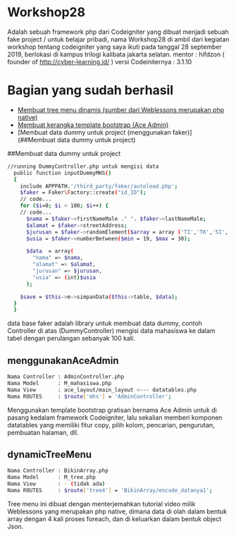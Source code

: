 # Workshop28
Adalah sebuah framework php dari Codeigniter yang dibuat menjadi sebuah fake project / untuk belajar pribadi, nama Workshop28 di ambil dari kegiatan workshop tentang codeigniter yang saya ikuti pada tanggal 28 september 2019, berlokasi di kampus trilogi kalibata jakarta selatan.
mentor : hifdzon ( founder of http://cyber-learning.id/ )
versi Codeiniternya : 3.1.10

# Bagian yang sudah berhasil
- [Membuat tree menu dinamis (sumber dari Weblessons merupakan php native)](#dynamicTreeMenu)
- [Membuat kerangka template bootstrap (Ace Admin)](#menggunakanAceAdmin)
- [Membuat data dummy untuk project (menggunakan faker)](##Membuat data dummy untuk project)


##Membuat data dummy untuk project
```sh
//running DummyController.php untuk mengisi data
  public function inputDummyMHS()
  {
    include APPPATH.'/third_party/faker/autoload.php';
    $faker = Faker\Factory::create("id_ID");
    // code...
    for ($i=0; $i < 100; $i++) {
    // code...
      $nama = $faker->firstNameMale ." ". $faker->lastNameMale;
      $alamat = $faker->streetAddress;
      $jurusan = $faker->randomElement($array = array ('TI','TK','SI','MI'));
      $usia = $faker->numberBetween($min = 19, $max = 30);

      $data  = array(
        "nama" => $nama,
        "alamat" => $alamat,
        "jurusan" => $jurusan,
        "usia" => (int)$usia
      );

    $save = $this->m->simpanData($this->table, $data);
  }
  }

```
data base faker adalah library untuk membuat data dummy, contoh Controller di atas (DummyController) mengisi data mahasiswa ke dalam tabel dengan perulangan sebanyak 100 kali.

## menggunakanAceAdmin

```sh
Nama Controller : AdminController.php
Nama Model      : M_mahasiswa.php
Nama View       : ace_layout/main_layout <--- datatables.php
Nama ROUTES     : $route['mhs'] = 'AdminController';
```

Menggunakan template bootstrap gratisan bernama Ace Admin untuk di pasang kedalam framework Codeigniter, lalu sekalian memberi komponen datatables yang memiliki fitur copy, pilih kolom, pencarian, pengurutan, pembuatan halaman, dll.



## dynamicTreeMenu

```sh
Nama Controller : BikinArray.php
Nama Model      : M_tree.php
Nama View       : - (tidak ada)
Nama ROUTES     : $route['tree4'] = 'BikinArray/encode_datanya1';
```

Tree menu ini dibuat dengan menterjemahkan tutorial video milik Weblessons yang merupakan php native,
dimana data di olah dalam bentuk array dengan 4 kali proses foreach, dan di keluarkan dalam bentuk object Json.
